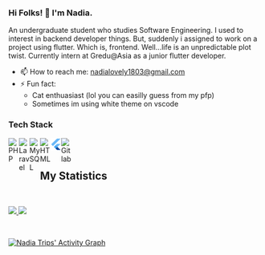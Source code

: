 ### Hi Folks! 👋 I'm Nadia.

An undergraduate student who studies Software Engineering. I used to interest in backend developer things. But, suddenly i assigned to work on a project using flutter. Which is, frontend. Well...life is an unpredictable plot twist. Currently intern at Gredu@Asia as a junior flutter developer.

- 📫 How to reach me: nadialovely1803@gmail.com
- ⚡ Fun fact: 
    - Cat enthuasiast (lol you can easilly guess from my pfp)
    - Sometimes im using white theme on vscode 

### Tech Stack
  <a href="https://www.php.net/"><img align="left" alt="PHP" title="PHP" width="21px" src="https://www.php.net/images/logos/new-php-logo.svg" /></a>
  <a href="https://laravel.com/"><img align="left" alt="Laravel" title="Laravel" width="21px" src="https://upload.wikimedia.org/wikipedia/commons/9/9a/Laravel.svg" /></a>
  <a href="https://www.mysql.com/"><img align="left" alt="MySQL" title="MySQL" width="21px" src="https://upload.wikimedia.org/wikipedia/commons/b/b2/Database-mysql.svg" /></a>
  <a href="https://en.wikipedia.org/wiki/HTML"><img align="left" alt="HTML" title="HTML" width="21px" src="https://upload.wikimedia.org/wikipedia/commons/6/61/HTML5_logo_and_wordmark.svg" /></a>
  <a href="https://flutter.dev/"><img align="left" alt="Flutter" title="Flutter" width="21px" src="https://raw.githubusercontent.com/dnfield/flutter_svg/7d374d7107561cbd906d7c0ca26fef02cc01e7c8/example/assets/flutter_logo.svg?sanitize=true" /></a>
  <a href="https://about.gitlab.com/"><img align="left" alt="Gitlab" title="Gitlab" width="21px" src="https://cdn4.iconfinder.com/data/icons/logos-and-brands/512/144_Gitlab_logo_logos-1024.png" /></a>

  <br>
  <br>
  
## My Statistics

<br/>
<p align="left">
  <a href="https://nadialvy.dev/">
  <img width="49.5%" src="https://github-readme-stats.vercel.app/api?username=nadialvy&show_icons=true&theme=gruvbox&hide_border=true" />
    <img width="49.5%" src="https://github-readme-streak-stats.herokuapp.com/?user=nadialvy&theme=gruvbox&hide_border=true" />
  </a>
</p>
<br>

[![Nadia Trips' Activity Graph](https://activity-graph.herokuapp.com/graph?username=nadialvy&custom_title=Nadia%20Trips's%20Contribution%20Graph&theme=gruvbox&bg_color=282828&hide_border=true&line=d1a01f&point=c58545)](https://nadialvy.dev)
</p>

